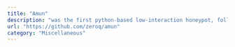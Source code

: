 ```yaml
---
title: "Amun"
description: "was the first python-based low-interaction honeypot, following the concepts of Nepenthes but extending it with more sophisticated emulation and easier maintenance."
url: "https://github.com/zeroq/amun"
category: "Miscellaneous"
---
```

